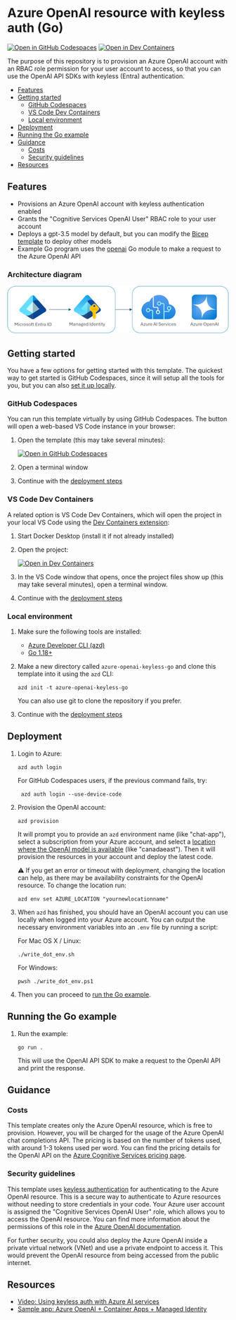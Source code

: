 <!--
---
name: Azure OpenAI resource with keyless auth (Go)
description: Provision an Azure OpenAI resource with keyless authentication and use the Go Azure OpenAI SDK to connect to it.
languages:
- go
- bicep
- azdeveloper
products:
- azure-openai
- azure
page_type: sample
urlFragment: azure-openai-keyless-go
---
-->
# Azure OpenAI resource with keyless auth (Go)

[![Open in GitHub Codespaces](https://img.shields.io/static/v1?style=for-the-badge&label=GitHub+Codespaces&message=Open&color=brightgreen&logo=github)](https://github.com/codespaces/new?hide_repo_select=true&ref=main&skip_quickstart=true&machine=basicLinux32gb&repo=863138012&devcontainer_path=.devcontainer%2Fdevcontainer.json&geo=WestUs2)
[![Open in Dev Containers](https://img.shields.io/static/v1?style=for-the-badge&label=Dev%20Containers&message=Open&color=blue&logo=visualstudiocode)](https://vscode.dev/redirect?url=vscode://ms-vscode-remote.remote-containers/cloneInVolume?url=https://github.com/Azure-Samples/azure-openai-keyless-go)

The purpose of this repository is to provision an Azure OpenAI account with an RBAC role permission for your user account to access,
so that you can use the OpenAI API SDKs with keyless (Entra) authentication.

* [Features](#features)
* [Getting started](#getting-started)
  * [GitHub Codespaces](#github-codespaces)
  * [VS Code Dev Containers](#vs-code-dev-containers)
  * [Local environment](#local-environment)
* [Deployment](#deployment)
* [Running the Go example](#running-the-go-example)
* [Guidance](#guidance)
  * [Costs](#costs)
  * [Security guidelines](#security-guidelines)
* [Resources](#resources)

## Features

* Provisions an Azure OpenAI account with keyless authentication enabled
* Grants the "Cognitive Services OpenAI User" RBAC role to your user account
* Deploys a gpt-3.5 model by default, but you can modify the [Bicep template](infra/main.bicep) to deploy other models
* Example Go program uses the [openai](https://pkg.go.dev/github.com/Azure/azure-sdk-for-go/sdk/ai/azopenai) Go module to make a request to the Azure OpenAI API

### Architecture diagram

![Architecture diagram: Microsoft Entra managed identity connecting to Azure AI services](./diagram.png)

## Getting started

You have a few options for getting started with this template.
The quickest way to get started is GitHub Codespaces, since it will setup all the tools for you, but you can also [set it up locally](#local-environment).

### GitHub Codespaces

You can run this template virtually by using GitHub Codespaces. The button will open a web-based VS Code instance in your browser:

1. Open the template (this may take several minutes):

    [![Open in GitHub Codespaces](https://github.com/codespaces/badge.svg)](https://codespaces.new/Azure-Samples/azure-openai-keyless-go)

2. Open a terminal window
3. Continue with the [deployment steps](#deployment)

### VS Code Dev Containers

A related option is VS Code Dev Containers, which will open the project in your local VS Code using the [Dev Containers extension](https://marketplace.visualstudio.com/items?itemName=ms-vscode-remote.remote-containers):

1. Start Docker Desktop (install it if not already installed)
2. Open the project:

    [![Open in Dev Containers](https://img.shields.io/static/v1?style=for-the-badge&label=Dev%20Containers&message=Open&color=blue&logo=visualstudiocode)](https://vscode.dev/redirect?url=vscode://ms-vscode-remote.remote-containers/cloneInVolume?url=https://github.com/azure-samples/azure-openai-keyless-go)

3. In the VS Code window that opens, once the project files show up (this may take several minutes), open a terminal window.
4. Continue with the [deployment steps](#deployment)

### Local environment

1. Make sure the following tools are installed:

    * [Azure Developer CLI (azd)](https://aka.ms/install-azd)
    * [Go 1.18+](https://go.dev/doc/install)

2. Make a new directory called `azure-openai-keyless-go` and clone this template into it using the `azd` CLI:

    ```shell
    azd init -t azure-openai-keyless-go
    ```

    You can also use git to clone the repository if you prefer.

3. Continue with the [deployment steps](#deployment)

## Deployment

1. Login to Azure:

    ```shell
    azd auth login
    ```

    For GitHub Codespaces users, if the previous command fails, try:

   ```shell
    azd auth login --use-device-code
    ```

2. Provision the OpenAI account:

    ```shell
    azd provision
    ```

    It will prompt you to provide an `azd` environment name (like "chat-app"), select a subscription from your Azure account, and select a [location where the OpenAI model is available](https://learn.microsoft.com/azure/ai-services/openai/concepts/models#standard-deployment-model-availability) (like "canadaeast"). Then it will provision the resources in your account and deploy the latest code.

    ⚠️ If you get an error or timeout with deployment, changing the location can help, as there may be availability constraints for the OpenAI resource. To change the location run:

    ```shell
    azd env set AZURE_LOCATION "yournewlocationname"
    ```

3. When `azd` has finished, you should have an OpenAI account you can use locally when logged into your Azure account. You can output the necessary environment variables into an `.env` file by running a script:

    For Mac OS X / Linux:

    ```shell
    ./write_dot_env.sh
    ```

    For Windows:

    ```shell
    pwsh ./write_dot_env.ps1
    ```

4. Then you can proceed to [run the Go example](#running-the-go-example).

## Running the Go example

1. Run the example:

    ```shell
    go run .
    ```

    This will use the OpenAI API SDK to make a request to the OpenAI API and print the response.

## Guidance

### Costs

This template creates only the Azure OpenAI resource, which is free to provision. However, you will be charged for the usage of the Azure OpenAI chat completions API. The pricing is based on the number of tokens used, with around 1-3 tokens used per word. You can find the pricing details for the OpenAI API on the [Azure Cognitive Services pricing page](https://azure.microsoft.com/pricing/details/cognitive-services/openai-service/).

### Security guidelines

This template uses [keyless authentication](https://learn.microsoft.com/en-us/azure/developer/ai/keyless-connections) for authenticating to the Azure OpenAI resource. This is a secure way to authenticate to Azure resources without needing to store credentials in your code. Your Azure user account is assigned the "Cognitive Services OpenAI User" role, which allows you to access the OpenAI resource. You can find more information about the permissions of this role in the [Azure OpenAI documentation](https://learn.microsoft.com/en-us/azure/ai-services/openai/how-to/role-based-access-control).

For further security, you could also deploy the Azure OpenAI inside a private virtual network (VNet) and use a private endpoint to access it. This would prevent the OpenAI resource from being accessed from the public internet.

## Resources

* [Video: Using keyless auth with Azure AI services](https://www.youtube.com/watch?v=IkDcQvKoQ8k)
* [Sample app: Azure OpenAI + Container Apps + Managed Identity](https://github.com/Azure-Samples/openai-chat-app-quickstart)
